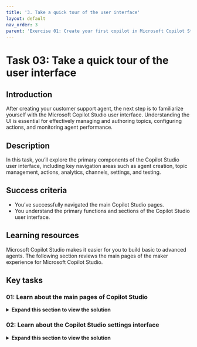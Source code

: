 ```yaml
---
title: '3. Take a quick tour of the user interface'
layout: default
nav_order: 3
parent: 'Exercise 01: Create your first copilot in Microsoft Copilot Studio'
---
```


# Task 03: Take a quick tour of the user interface

## Introduction

After creating your customer support agent, the next step is to familiarize yourself with the Microsoft Copilot Studio user interface. Understanding the UI is essential for effectively managing and authoring topics, configuring actions, and monitoring agent performance.

## Description

In this task, you’ll explore the primary components of the Copilot Studio user interface, including key navigation areas such as agent creation, topic management, actions, analytics, channels, settings, and testing.

## Success criteria

-   You’ve successfully navigated the main Copilot Studio pages.
-   You understand the primary functions and sections of the Copilot Studio user interface.

## Learning resources

Microsoft Copilot Studio makes it easier for you to build basic to advanced agents. The following section reviews the main pages of the maker experience for Microsoft Copilot Studio.

## Key tasks

### 01: Learn about the main pages of Copilot Studio

<details markdown="block"> 
  <summary><strong>Expand this section to view the solution</strong></summary> 

![op3eua3j.jpg](../../media/op3eua3j.jpg)
 
#### **A**
- **Home** - Microsoft Copilot Studio home page where you can start creating new agents from. It contains the list of recent agents, a list of agent templates to get you started, and learning resources. 
- **Create** - This menu gives you the conversational agent creation experience. 
- **Agents** - List of all the agents you have access to in the environment. 
- **Library** - List of connectors available for the extension of Microsoft first-party agents. 

#### **B**
- **Overview** - Description of the agent, its instructions, and a quick view of its configuration (knowledge sources, topics, actions, publish status, and so on). 
- **Knowledge** - Where you manage the agent knowledge sources (such as websites or files). 
- **Topics** - Where you manage custom and system topics. Topics are the core building blocks of an agent. Topics can be seen as the agent competencies: they define how a conversational dialog plays out. Topics are discrete conversation paths that, when used together, allow users to have a conversation that feels natural and flows appropriately. 
- **Actions** - Where you manage actions. Actions are pieces of logic with inputs and outputs. They leverage Power Platform components such as connectors, Power Platform cloud flows, AI Builder custom prompts, or Bot Framework skills. Actions are useful to leverage generative AI to prompt the user for the necessary inputs as well as to summarize the output of the action in the desired format. 
- **Analytics** - Where you can view metrics to monitor how well your agent is serving your users and identify ways to improve it. 
- **Channels** - Where you configure how your agent is made available to your users (for example, Teams or a website). 
 
#### **C**
- **Environment** - Where you can identify the Power Platform environment you're working from. You would typically create and author an agent in a development environment and deploy it to test and production environments. 

#### **D**
- **Publish** - Where you can make the latest version of your agent available to your users. Apart from the test pane, changes are not reflected to your end users if you haven't published the agent. 
- **Settings** - Where you can manage your agent configuration (such as advanced settings, security, and language). 

#### **E**
- **Test your agent** - Where you can immediately test your agent and your customizations, even without saving. 

</details>

### 02: Learn about the Copilot Studio settings interface

<details markdown="block"> 
  <summary><strong>Expand this section to view the solution</strong></summary> 

![uiguh7k1.jpg](../../media/uiguh7k1.jpg)

1. **Copilot details** - Where you can update the agent display name, icon, and modify advanced settings (for example, configure the Azure Application Insights integration). 

2. **AI integration tools** - Where you can find more advanced extensibility tools such as Azure AI for Language (for intent recognition and entity extraction), Azure OpenAI (as a knowledge source in combination with an Azure AI Search index), and the Bot Framework SDK (to invoke potential existing Azure AI Bot Service bots as skills). 

3. **Generative AI** - Where you can choose to replace the more classic natural language understanding approach for topic triggering and entity extraction with one that's based on a large language model to do multi-intent detection and more complex entity extraction. This is also where you can configure content moderation settings for knowledge sources (to reduce risks of hallucinations). 

4. **Security** - Where you can share your agent with other users (to co-author it) or with security groups (to use it). This is also where you configure end-user authentication settings (the type of authentication and whether it's enforced), and web channel security, that allows you to further secure the Direct Line channel that's used for any web or custom application deployment. 

5. **Entities** - Copilot Studio has many pre-built entities to help identify key information in a user utterance (for example, a city, date, or number). This menu is also where you can define your own closed-list entities or regular expression entities. 

6. **Skills** - Where you register external Bot Framework skills that your Copilot Studio agent can call, or where you can configure how existing Azure Service Bot can use your Copilot Studio agent as a skill. 

7. **Languages** - Where you can configure additional languages your agent can be used in and localized into. 

8. **Language understanding** - Where you can configure custom language models developed and trained on Azure AI Language in Azure Conversational Language Understanding (CLU). When configured, this effectively replaces the out-of-the-box natural language understanding model (NLU) for intent detection and can also replace entity detection and extraction. 

</details>